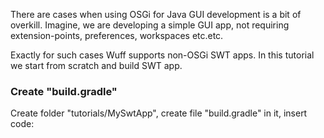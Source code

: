 There are cases when using OSGi for Java GUI development is a bit of overkill. Imagine, we are developing a  simple GUI app, not requiring extension-points, preferences, workspaces etc.etc.

Exactly for such cases Wuff supports non-OSGi SWT apps. In this tutorial we start from scratch and build SWT app.

### Create "build.gradle"

Create folder "tutorials/MySwtApp", create file "build.gradle" in it, insert code:

```groovy
```